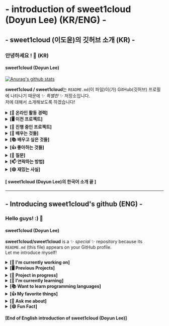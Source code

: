 # - introduction of sweet1cloud (Doyun Lee) (KR/ENG) -
## - sweet1cloud (이도윤)의 깃허브 소개 (KR) -
### 안녕하세요 ! 👋 (KR)
#### sweet1cloud (Doyun Lee)

[![Anurag's github stats](https://github-readme-stats.vercel.app/api?username=sweet1cloud&show_icons=true&theme=dark)](https://github.com/anuraghazra/github-readme-stats)

**sweet1cloud / sweet1cloud**는 `README.md`(이 파일)이(가) GitHub(깃허브) 프로필에 나타나기 때문에 ✨ _특별한_ ✨ 저장소입니다.</br>
저에 대해서 소개해보도록 하겠습니다!

<details>
 <summary><b>[🔭 온라인 활동 경력]</b></summary>

<!-- summary 아래 한칸 공백 두고 내용 삽입 -->
### 🔭 활동 및 작업 경력 !
 - **2016년부터 다양한 온라인 활동을 하고 있습니다.**
 - 자세한 활동 경력(팀 활동 포함)은 [여기](https://hirool.tistory.com/44)를 참고해주세요.<br/>
 - 현재 [네이버 블로그](https://blog.naver.com/idoyun027) 운영 중.
 - 2016 ~ 2020년 게임 & IT 및 잡다한 주제의 [유튜브](https://www.youtube.com/channel/UC1v2JDiftMw7epyndnVA_Bg) 운영 (현재는 잠깐 쉬고 있고 조만간 유튜브 활동 준비할 예정입니다.)
 - 개인 개발 프로젝트인 "**도르크 프로젝트**" 진행 준비중
 - Cherry Networks(Devup) 기획팀 담당자 및 소속 팀원 (2020.04.10 ~ 2020.04.26)<br/>
 - 팀 어센틱 1기 결성 멤버 및 제19회 2020 KWC (Korea Wi.content Contest) 콘텐츠 제작 모바일 웹 분야 참여 – 기획 팀원 (2020년 6월 15일 ~ 8월 4일)
 - **제19회 2020 KWC (Korea Wi.content Contest) 예선 탈락**
 - **2020년 7월 20일 팀 어센틱 2기 결성 및 활동 시작**
 - **2020년 8월 26일 – 팀 어센틱(Team Acentic) → 어센틱 네트워크(Acentic Network) 명칭 변경**
 - 2020년 8월 27일 – 어센틱 네트워크 내부 팀 – 어센틱 튜토리얼(Acentic Tutorials) 결성
 - **2020년 9월 18일 – 어센틱 네트워크 해체 및 어센틱 튜토리얼 독립**
 - **2020년 9월 18일 ~ ing – 무소속**
 - 前 게임 팀 TNBOX, 프로젝트 TV 팀장 및 다수의 팀 운영 및 활동 경력 보유
 - 디스코드 챗봇 "**도르크봇**" 개발 및 운영
</details>
 
<details>
 <summary><b>[🖥️ 이전 프로젝트]</b></summary>

<!-- summary 아래 한칸 공백 두고 내용 삽입 -->
### 🖥️ 이전 프로젝트 !
 - MeetUP (스케줄 매칭 서비스) [KWC21](http://www.21kwc.com/2020/index.html) contest with [@YubinHeo](https://github.com/yubinheo), [@jinpyojoo](https://github.com/jinpyojoo), [@LeeDonggyu-07](https://github.com/LeeDonggyu-07))
</details>
 
<details>
 <summary><b>[💾 진행 중인 프로젝트]</b></summary>

<!-- summary 아래 한칸 공백 두고 내용 삽입 -->
### 💾 진행 중인 프로젝트 !
 - ProJect H (개인 홈페이지 제작 프로젝트)
 - Archive ProJect (개인 기록 저장소)
</details>

<details>

<summary><b>[🌱 배우는 것들]</b></summary>

<!-- summary 아래 한칸 공백 두고 내용 삽입 -->
### 🌱 배우는 것들 !
 - **프로그래밍 및 컴퓨터, IT 분야에 관련된 것들을 배우고 있습니다.**
 - HTML
 - Python(discord.py)
 - Raspberry Pi OS(Raspbian)
 - Windows
</details>

<details>
 <summary><b>[📚 배우고 싶은 것들]</b></summary>

<!-- summary 아래 한칸 공백 두고 내용 삽입 -->
### 📚 배우고 싶은 것들 !
 - JS(JavaScript)
 - C/C++/C#
 - Linux
</details>

<details>
 <summary><b>[👍 좋아하는 것들]</b></summary>

<!-- summary 아래 한칸 공백 두고 내용 삽입 -->
### 👍 좋아하는 것들 !
 - 🎮 게임하기
 - 📖 독서하기
 - 유튜브 보기
 - 🔎💻 인터넷 검색하기 (특히 나무위키를 많이 본다는 사실)
 - 메신저로 사람들과 소통하기
</details>

<details>
 <summary><b>[💬 질문]</b></summary>

<!-- summary 아래 한칸 공백 두고 내용 삽입 -->
### 💬 질문 !
 - 궁금한 점은 idoyun027@gmail.com 메일 보내주세요!
</details>

<details>
 <summary><b>[📫 연락하는 방법]</b></summary>

<!-- summary 아래 한칸 공백 두고 내용 삽입 -->
### 📫 연락하는 방법(How to reach me) !
 - E-Mail: idoyun027@gmail.com
 - Blog: https://blog.naver.com/idoyun027
 - Discord: Sweet_Cloud#9999
 - YouTube: [YouTube](https://www.youtube.com/channel/UC1v2JDiftMw7epyndnVA_Bg)
</details> 

<details>
 <summary><b>[😄 재밌는 사실]</b></summary>

<!-- summary 아래 한칸 공백 두고 내용 삽입 -->
### 😄 재밌는 사실 !
 - 초등학교 1학년 때부터 인터넷 문화를 접하게 되었습니다. 2015년에 유튜브를 알게 돼서 처음으로 유튜브에 동영상을 업로드하기 시작했고,<br/>
   2016년부터는 본격적으로 유튜브 활동을 했었습니다. 유튜브 활동을 했었을 때는 게임 유튜브를 운영했었습니다.<br/>
   게임 유튜브 시절에는 초딩답게(?) 마인크래프트를 자주했고 모바일 게임도 가끔씩 했습니다.<br/>
   저는 주변에 몇몇 사람들에게도 유튜버라고 알려졌지만 현재는 슬럼프(?)가 왔기도 했고,<br/>
   과거의 편집 실력이나 컨텐츠 진행이 썩 좋지 않았기에 잠깐 쉬면서 더욱 탄탄히 준비하고 있습니다.
</details>

   
#### [ **sweet1cloud (Doyun Lee)의 한국어 소개 끝** ]

<hr/>

## - Introducing sweet1cloud's github (ENG) -
### Hello guys! :) 👋
#### sweet1cloud (Doyun Lee)

**sweet1cloud/sweet1cloud** is a ✨ _special_ ✨ repository because its `README.md` (this file) appears on your GitHub profile.<br/>
Let me introduce myself!

<details>
 <summary><b>[🔭 I'm currently working on]</b></summary>

<!-- summary 아래 한칸 공백 두고 내용 삽입 -->
### 🔭 I'm currently working on ... !
 - **Since 2016, we have been doing online activities.**
 - Please refer to [Here](https://hirool.tistory.com/44) for detailed activity experience (including team activities).<br/>
 - Currently running [Naver Blog](https://blog.naver.com/idoyun027)
 - 2016~2020 Game & IT and miscellaneous topics [YouTube](https://www.youtube.com/channel/UC1v2JDiftMw7epyndnVA_Bg) operation<br/>
   (currently we are taking a break and we will be preparing for YouTube activity soon.)
 - A personal development project "**sweet1cloud Project(Korean: 도르크 프로젝트)**" is being prepared.
 - Cherry Networks (Devup) Planning Team Manager & Team Member (2020.04.10 ~ 2020.04.26)<br/>
 - Team Acentic 1st group formation member and participation in the 19th 2020 KWC (Korea Wi.content Contest) content production mobile web field-Planning team member (June 15th ~ August 4th, 2020)
 - **Excluded from the 19th 2020 KWC (Korea Wi.content Contest) preliminary round**
 - **Team Acentic Phase 2 configuration and activities start on July 20, 2020**
 - **August 26, 2020 - Team Acentic → Changed the name of Acentic Networks.**
 - August 27, 2020 - Acentic Network internal team - Acentic Tutorials configuration
 - **September 18, 2020 - Acentic Network disruption and Acentic Tutorials independent**
 - **September 18, 2020 ~ ing - Independent**
 - (Old) game team TNBOX, project TV team leader and multiple team operations and experience
 - Developed and operated Discord Chatting bot "**DORKE BOT(Korean: 도르크봇)**"
</details>

<details>
 <summary><b>[🖥️ Previous Projects]</b></summary>

 <!-- summary 아래 한칸 공백 두고 내용 삽입 -->
### 🖥️ Previous Projects !
 - MeetUP (Schedule Matching Service) [KWC21](http://www.21kwc.com/2020/index.html) contest with [@YubinHeo](https://github.com/yubinheo), [@jinpyojoo](https://github.com/jinpyojoo), [@LeeDonggyu-07](https://github.com/LeeDonggyu-07))
</details>

<details>
 <summary><b>[💾 Project in progress]</b></summary>

 <!-- summary 아래 한칸 공백 두고 내용 삽입 -->
### 💾 Project in progress
 - ProJect H (personal homepage production project)
 - Archive ProJect (personal record storage)
</details>

<details>
 <summary><b>[🌱 I'm currently learning]</b></summary>

 <!-- summary 아래 한칸 공백 두고 내용 삽입 -->
### 🌱 I'm currently learning ... !
 -  **💻 I'm learning things about programming, computers, and IT. 💻** 
 - HTML
 - Python(discord.py)
 - Raspberry Pi OS(Raspbian)
 - Windows
</details>

<details>
 <summary><b>[📚 Want to learn programming languages]</b></summary>

 <!-- summary 아래 한칸 공백 두고 내용 삽입 -->
### 📚 Want to learn programming languages !
 - JS(JavaScript)
 - C/C++/C#
 </details>

<details>
 <summary><b>[👍 My favorite things]</b></summary>

 <!-- summary 아래 한칸 공백 두고 내용 삽입 -->
### 👍 My favorite things !
 - 🎮 Playing games
 - 📖 reading a book
 - Watching a youtube
 - 🔎💻 Internet Searching
 - Communicating with people via messenger
</details>

<details>
 <summary><b>[💬 Ask me about]</b></summary>

<!-- summary 아래 한칸 공백 두고 내용 삽입 -->
### 💬 Ask me about !
 - Please email idoyun027@gmail.com with any questions!
</details>

<details>
 <summary><b>[😄 Fun Fact]</b></summary>

<!-- summary 아래 한칸 공백 두고 내용 삽입 -->
### 😄 Fun Fact !
 - I have been met to Internet culture since the first grade of elementary school. In 2015, I got to know YouTube and started uploading videos to YouTube for the first time<br/>
   I have been active on YouTube since 2016. While working on YouTube, I started a Youtube game.<br/>
   On YouTube, I often played Minecraft like an elementary school student (?) and sometimes played mobile games.<br/>
   It was known to the people around you as a YouTube user, but now a slump (?) occurred.<br/>
   Past editing skills and content progress weren't that good, so we're taking a break to get a little more prepared.
</details>

   
#### [**End of English introduction of sweet1cloud (Doyun Lee)**]
